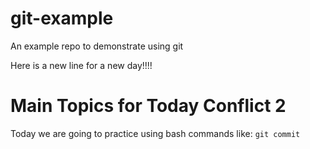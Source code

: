 # git-example
An example repo to demonstrate using git

Here is a new line for a new day!!!!

# Main Topics for Today Conflict 2
Today we are going to practice using bash commands like:
`git commit`

